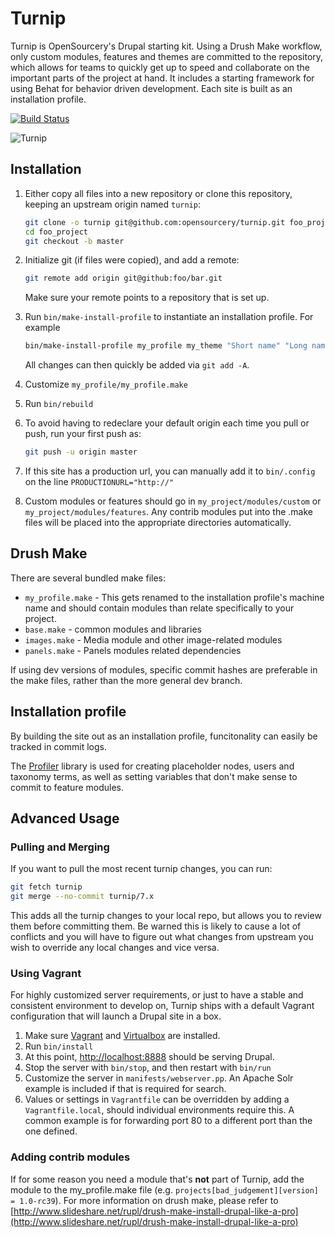 # Turnip

Turnip is OpenSourcery's Drupal starting kit. Using a Drush Make
workflow, only custom modules, features and themes are committed to
the repository, which allows for teams to quickly get up to speed and
collaborate on the important parts of the project at hand. It includes
a starting framework for using Behat for behavior driven
development. Each site is built as an installation profile.

[![Build Status](https://travis-ci.org/opensourcery/turnip.png?branch=7.x)](https://travis-ci.org/opensourcery/turnip)

![Turnip](https://raw.github.com/opensourcery/turnip/7.x/turnip.png)

## Installation

1. Either copy all files into a new repository or clone this
   repository, keeping an upstream origin named `turnip`:

    ```bash
    git clone -o turnip git@github.com:opensourcery/turnip.git foo_project
    cd foo_project
    git checkout -b master
    ```

1. Initialize git (if files were copied), and add a remote:
   ```bash
   git remote add origin git@github:foo/bar.git
   ```

   Make sure your remote points to a repository that is set up.

1. Run `bin/make-install-profile` to instantiate an installation profile. For example

   ```bash
   bin/make-install-profile my_profile my_theme "Short name" "Long name"
   ```

   All changes can then quickly be added via `git add -A`.

1. Customize `my_profile/my_profile.make`
1. Run `bin/rebuild`
1. To avoid having to redeclare your default origin each time you pull or push, run your first push as:
   ```bash
   git push -u origin master
   ```
1. If this site has a production url, you can manually add it to `bin/.config` on the line `PRODUCTIONURL="http://"`

1. Custom modules or features should go in `my_project/modules/custom`
   or `my_project/modules/features`. Any contrib modules put into the .make files will be placed into the appropriate directories automatically.

## Drush Make

There are several bundled make files:

* `my_profile.make` - This gets renamed to the installation profile's machine name and should contain modules than relate specifically to your project.
* `base.make` - common modules and libraries
* `images.make` - Media module and other image-related modules
* `panels.make` - Panels modules related dependencies

If using dev versions of modules, specific commit hashes are
preferable in the make files, rather than the more general dev branch.

## Installation profile

By building the site out as an installation profile, funcitonality can
easily be tracked in commit logs.

The [Profiler](http://drupal.org/project/profiler) library is used for
creating placeholder nodes, users and taxonomy terms, as well as
setting variables that don't make sense to commit to feature modules.

## Advanced Usage

### Pulling and Merging
If you want to pull the most recent turnip changes, you can run:
   ```bash
   git fetch turnip
   git merge --no-commit turnip/7.x
   ```
   This adds all the turnip changes to your local repo, but allows you to review them before committing them.
   Be warned this is likely to cause a lot of conflicts and you will have to figure out what changes from upstream you wish to override any local changes and vice versa.


### Using Vagrant

For highly customized server requirements, or just to have a stable
and consistent environment to develop on, Turnip ships with a default
Vagrant configuration that will launch a Drupal site in a box.

1. Make sure [Vagrant](http://docs.vagrantup.com/v1/docs/getting-started/index.html) and [Virtualbox](https://www.virtualbox.org/) are installed.
1. Run `bin/install`
1. At this point, [http://localhost:8888](http://localhost:8888) should be serving Drupal.
1. Stop the server with `bin/stop`, and then restart with `bin/run`
1. Customize the server in `manifests/webserver.pp`. An Apache Solr example is included if that is required for search.
1. Values or settings in `Vagrantfile` can be overridden by adding a
   `Vagrantfile.local`, should individual environments require this. A
   common example is for forwarding port 80 to a different port than
   the one defined.

### Adding contrib modules

If for some reason you need a module that's **not** part of Turnip, add the module to the my_profile.make file (e.g. `projects[bad_judgement][version] = 1.0-rc39`).
For more information on drush make, please refer to [http://www.slideshare.net/rupl/drush-make-install-drupal-like-a-pro](http://www.slideshare.net/rupl/drush-make-install-drupal-like-a-pro)
